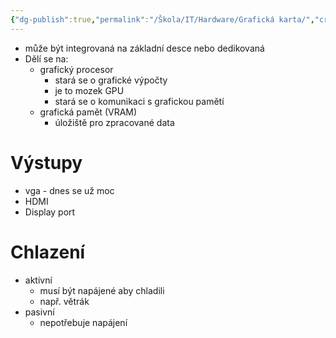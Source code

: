 ```yaml
---
{"dg-publish":true,"permalink":"/Škola/IT/Hardware/Grafická karta/","created":"2024-02-05T19:16:54.321+01:00","updated":"2024-03-13T18:15:05.380+01:00"}
---
```


- může být integrovaná na základní desce nebo dedikovaná
- Dělí se na:
	- grafický procesor
		- stará se o grafické výpočty
		- je to mozek GPU
		- stará se o komunikaci s grafickou pamětí
	- grafická pamět (VRAM)
		- úložiště pro zpracované data

# Výstupy
- vga - dnes se už moc
- HDMI
- Display port

# Chlazení
- aktivní
	- musí být napájené aby chladili
	- např. větrák
- pasivní
	- nepotřebuje napájení